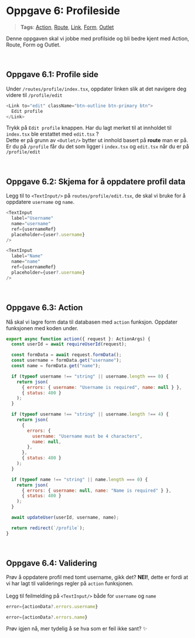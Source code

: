 # Oppgave 6: Profileside

> **Tags**: [Action](https://remix.run/docs/en/1.14.0/route/action), [Route](https://remix.run/docs/en/1.14.0/file-conventions/routes-files), [Link](https://remix.run/docs/en/1.14.0/components/link#react-router-link), [Form](https://remix.run/docs/en/1.14.0/components/form), [Outlet](https://remix.run/docs/en/1.14.0/components/outlet)

Denne oppgaven skal vi jobbe med profilside og bli bedre kjent med Action, Route, Form og Outlet.

<br>

## Oppgave 6.1: Profile side

Under `/routes/profile/index.tsx`, oppdater linken slik at det navigere deg videre til `/profile/edit`

```js
<Link to="edit" className="btn-outline btn-primary btn">
  Edit profile
</Link>
```

Trykk på `Edit profile` knappen. Har du lagt merket til at innholdet til `index.tsx` ble erstattet med `edit.tsx` ? <br /> Dette er på grunn av `<Outlet/>` bytter ut innhold basert på **route** man er på. Er du på `/profile` får du det som ligger i `index.tsx` og `edit.tsx` når du er på `/profile/edit`

<br>

## Oppgave 6.2: Skjema for å oppdatere profil data

Legg til to `<TextInput/>` på `routes/profile/edit.tsx`, de skal vi bruke for å oppdatere `username` og `name`.

```js
<TextInput
  label="Username"
  name="username"
  ref={usernameRef}
  placeholder={user?.username}
/>
```

```js
<TextInput
  label="Name"
  name="name"
  ref={usernameRef}
  placeholder={user?.username}
/>
```

<br>

## Oppgave 6.3: Action

Nå skal vi lagre form data til databasen med `action` funksjon. Oppdater funksjonen med koden under.

```js
export async function action({ request }: ActionArgs) {
  const userId = await requireUserId(request);

  const formData = await request.formData();
  const username = formData.get("username");
  const name = formData.get("name");

  if (typeof username !== "string" || username.length === 0) {
    return json(
      { errors: { username: "Username is required", name: null } },
      { status: 400 }
    );
  }

  if (typeof username !== "string" || username.length !== 4) {
    return json(
      {
        errors: {
          username: "Username must be 4 characters",
          name: null,
        },
      },
      { status: 400 }
    );
  }

  if (typeof name !== "string" || name.length === 0) {
    return json(
      { errors: { username: null, name: "Name is required" } },
      { status: 400 }
    );
  }

  await updateUser(userId, username, name);

  return redirect(`/profile`);
}
```

<br>

## Oppgave 6.4: Validering

Prøv å oppdatere profil med tomt username, gikk det? **NEI!**, dette er fordi at vi har lagt til validerings regler på `action` funksjonen. <br/><br/>Legg til feilmelding på `<TextInput/>` både for `username` og `name`

```js
error={actionData?.errors.username}
```

```js
error={actionData?.errors.name}
```

Prøv igjen nå, mer tydelig å se hva som er feil ikke sant? ✨
